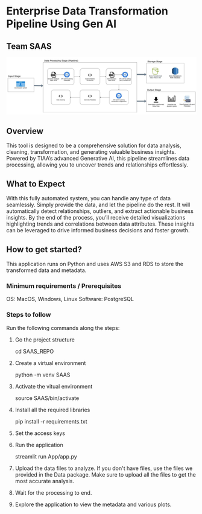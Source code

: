 # Enterprise Data Transformation Pipeline Using Gen AI
## Team SAAS

![Architecture Diagram](DataInsightPipeline.png)

## Overview

This tool is designed to be a comprehensive solution for data analysis, cleaning, transformation, and generating valuable business insights. Powered by TIAA’s advanced Generative AI, this pipeline streamlines data processing, allowing you to uncover trends and relationships effortlessly.

## What to Expect

With this fully automated system, you can handle any type of data seamlessly. Simply provide the data, and let the pipeline do the rest. It will automatically detect relationships, outliers, and extract actionable business insights. By the end of the process, you’ll receive detailed visualizations highlighting trends and correlations between data attributes. These insights can be leveraged to drive informed business decisions and foster growth.

## How to get started?

This application runs on Python and uses AWS S3 and RDS to store the transformed data and metadata.

### Minimum requirements / Prerequisites

OS: MacOS, Windows, Linux
Software: PostgreSQL

### Steps to follow

Run the following commands along the steps:

1. Go the project structure


    cd SAAS_REPO


2. Create a virtual environment

    
    python -m venv SAAS


3. Activate the vitual environment

    
    source SAAS/bin/activate


4. Install all the required libraries


    pip install -r requirements.txt


5. Set the access keys

6. Run the application


    streamlit run App/app.py


7. Upload the data files to analyze. If you don't have files, use the files we provided in the Data package. Make sure to upload all the files to get the most accurate analysis.

8. Wait for the processing to end.

9. Explore the application to view the metadata and various plots.
